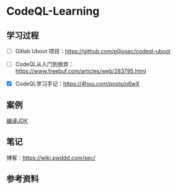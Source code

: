 # CodeQL-Learning

## 学习过程

- [ ] Gitlab Uboot 项目：https://github.com/p0josec/codeql-uboot
- [ ] CodeQL从入门到放弃：https://www.freebuf.com/articles/web/283795.html
- [x] CodeQL学习手记：https://4hou.com/posts/o6wX


## 案例

[编译JDK](https://blog.csdn.net/mole_exp/article/details/122330521)

## 笔记

博客：https://wiki.pwddd.com/sec/


## 参考资料

